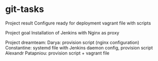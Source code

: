 # git-tasks

Project result
Configure ready for deployment vagrant file with scripts

Project goal 
Installation of Jenkins with Nginx as proxy

Project dreamteam:
Darya: provision script (nginx configuration)
Constantine: systemd file with Jenkins daemon config, provision script
Alexandr Patapniou: provision script + vagrant file
